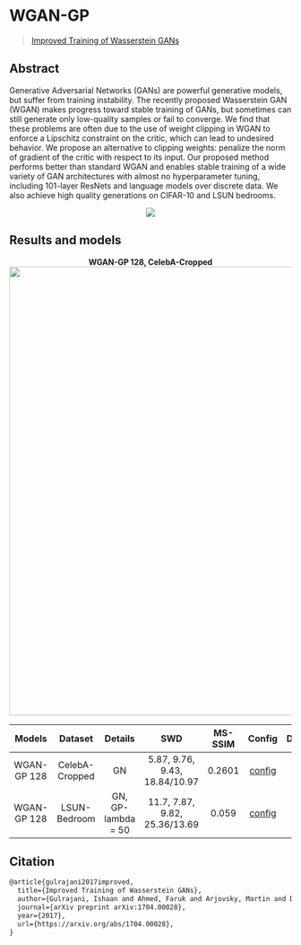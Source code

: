 # WGAN-GP

> [Improved Training of Wasserstein GANs](https://arxiv.org/abs/1704.00028)

<!-- [ALGORITHM] -->

## Abstract

<!-- [ABSTRACT] -->

Generative Adversarial Networks (GANs) are powerful generative models, but suffer from training instability. The recently proposed Wasserstein GAN (WGAN) makes progress toward stable training of GANs, but sometimes can still generate only low-quality samples or fail to converge. We find that these problems are often due to the use of weight clipping in WGAN to enforce a Lipschitz constraint on the critic, which can lead to undesired behavior. We propose an alternative to clipping weights: penalize the norm of gradient of the critic with respect to its input. Our proposed method performs better than standard WGAN and enables stable training of a wide variety of GAN architectures with almost no hyperparameter tuning, including 101-layer ResNets and language models over discrete data. We also achieve high quality generations on CIFAR-10 and LSUN bedrooms.

<!-- [IMAGE] -->

<div align=center>
<img src="https://user-images.githubusercontent.com/28132635/143154792-de359728-101b-4ad1-90c0-ef3c1572d184.png"/>
</div>

## Results and models

<div align="center">
  <b> WGAN-GP 128, CelebA-Cropped</b>
  <br/>
  <img src="https://user-images.githubusercontent.com/12726765/113997469-c00e3f00-988a-11eb-81dc-19b05698b74b.png" width="800"/>
</div>

|   Models    |    Dataset     |      Details       |              SWD              | MS-SSIM |                                                               Config                                                                |                                                           Download                                                            |
| :---------: | :------------: | :----------------: | :---------------------------: | :-----: | :---------------------------------------------------------------------------------------------------------------------------------: | :---------------------------------------------------------------------------------------------------------------------------: |
| WGAN-GP 128 | CelebA-Cropped |         GN         | 5.87, 9.76, 9.43, 18.84/10.97 | 0.2601  |   [config](https://github.com/open-mmlab/mmgeneration/tree/master/configs/wgan-gp/wgangp_GN_celeba-cropped_128_b64x1_160kiter.py)   |   [model](https://download.openmmlab.com/mmgen/wgangp/wgangp_GN_celeba-cropped_128_b64x1_160k_20210408_170611-f8a99336.pth)   |
| WGAN-GP 128 |  LSUN-Bedroom  | GN, GP-lambda = 50 | 11.7, 7.87, 9.82, 25.36/13.69 |  0.059  | [config](https://github.com/open-mmlab/mmgeneration/tree/master/configs/wgan-gp/wgangp_GN_GP-50_lsun-bedroom_128_b64x1_160kiter.py) | [model](https://download.openmmlab.com/mmgen/wgangp/wgangp_GN_GP-50_lsun-bedroom_128_b64x1_130k_20210408_170509-56f2a37c.pth) |

## Citation

```latex
@article{gulrajani2017improved,
  title={Improved Training of Wasserstein GANs},
  author={Gulrajani, Ishaan and Ahmed, Faruk and Arjovsky, Martin and Dumoulin, Vincent and Courville, Aaron},
  journal={arXiv preprint arXiv:1704.00028},
  year={2017},
  url={https://arxiv.org/abs/1704.00028},
}
```
